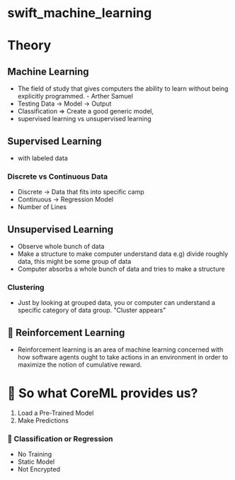 # swift_machine_learning

#  Theory

##  Machine Learning

- The field of study that gives computers the ability to learn without being explicitly programmed. - Arther Samuel
- Testing Data → Model → Output
- Classification ⇒ Create a good generic model,
- supervised learning vs unsupervised learning

##   Supervised Learning

- with labeled data

### Discrete vs Continuous Data

- Discrete → Data that fits into specific camp
- Continuous → Regression Model
- Number of Lines

##  Unsupervised Learning

- Observe whole bunch of data
- Make a structure to make computer understand data  e.g) divide roughly data, this might be some group of data
- Computer absorbs a whole bunch of data and tries to make a structure

###  Clustering


- Just by looking at grouped data, you or computer can understand a specific category of data group. "Cluster appears"

## 🔵 Reinforcement Learning

- Reinforcement learning is an area of machine learning concerned with how software agents ought to take actions in an environment in order to maximize the notion of cumulative reward.

# 🔷 So what CoreML provides us?

1. Load a Pre-Trained Model
2. Make Predictions

### 🔵 Classification or Regression

- No Training
- Static Model
- Not Encrypted
